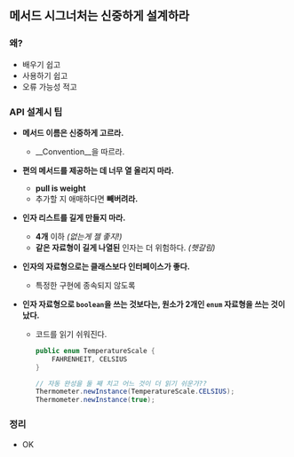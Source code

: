 ## 메서드 시그너처는 신중하게 설계하라

### 왜?

- 배우기 쉽고
- 사용하기 쉽고
- 오류 가능성 적고

### API 설계시 팁

- __메서드 이름은 신중하게 고르라.__

  - __Convention__을 따르라.

- __편의 메서드를 제공하는 데 너무 열 올리지 마라.__

  - __pull is weight__
  - 추가할 지 애매하다면 __빼버려라.__

- __인자 리스트를 길게 만들지 마라.__

  - __4개__ 이하 _(없는게 젤 좋지!)_
  - __같은 자료형이 길게 나열된__ 인자는 더 위험하다. _(헷갈림)_

- __인자의 자료형으로는 클래스보다 인터페이스가 좋다.__

  - 특정한 구현에 종속되지 않도록

- __인자 자료형으로 `boolean`을 쓰는 것보다는, 원소가 2개인 `enum` 자료형을 쓰는 것이 났다.__

  - 코드를 읽기 쉬워진다.

    ```java
    public enum TemperatureScale { 
    	FAHRENHEIT, CELSIUS
    }

    // 자동 완성을 둘 째 치고 어느 것이 더 읽기 쉬운가??
    Thermometer.newInstance(TemperatureScale.CELSIUS);
    Thermometer.newInstance(true);
    ```

### 정리

- OK